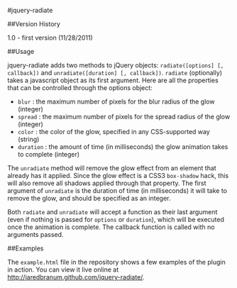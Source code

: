 #jquery-radiate

##Version History

1.0 - first version (11/28/2011)

##Usage

jquery-radiate adds two methods to jQuery objects: `radiate([options] [, callback])` and `unradiate([duration] [, callback])`. `radiate` (optionally) takes a javascript object as its first argument. Here are all the properties that can be controlled through the options object:

* `blur` : the maximum number of pixels for the blur radius of the glow (integer)
* `spread` : the maximum number of pixels for the spread radius of the glow (integer)
* `color` : the color of the glow, specified in any CSS-supported way (string)
* `duration` : the amount of time (in milliseconds) the glow animation takes to complete (integer)

The `unradiate` method will remove the glow effect from an element that already has it applied. Since the glow effect is a CSS3 `box-shadow` hack, this will also remove all shadows applied through that property. The first argument of `unradiate` is the duration of time (in milliseconds) it will take to remove the glow, and should be specified as an integer.

Both `radiate` and `unradiate` will accept a function as their last argument (even if nothing is passed for `options` or `duration`), which will be executed once the animation is complete. The callback function is called with no arguments passed.

##Examples

The `example.html` file in the repository shows a few examples of the plugin in action. You can view it live online at <http://jaredbranum.github.com/jquery-radiate/>.